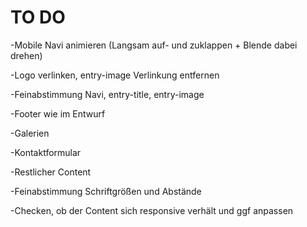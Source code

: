 # TO DO

-Mobile Navi animieren (Langsam auf- und zuklappen + Blende dabei drehen)

-Logo verlinken, entry-image Verlinkung entfernen

-Feinabstimmung Navi, entry-title, entry-image

-Footer wie im Entwurf

-Galerien

-Kontaktformular

-Restlicher Content

-Feinabstimmung Schriftgrößen und Abstände

-Checken, ob der Content sich responsive verhält und ggf anpassen
